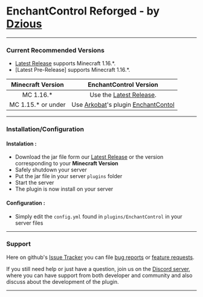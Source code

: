 # EnchantControl Reforged - by [Dzious]
___

### Current Recommended Versions
* [Latest Release] supports Minecraft 1.16.*.
* [Latest Pre-Release] supports Minecraft 1.16.*.

| Minecraft Version | EnchantControl Version |
|:----:|:----:|
| MC 1.16.* | Use the [Latest Release]. |
| MC 1.15.* or under| Use [Arkobat]'s plugin [EnchantContol] |

___

### Installation/Configuration

#### **Instalation :**
- Download the jar file form our [Latest Release] or the version corresponding to your **Minecraft Version**
- Safely shutdown your server
- Put the jar file in your server `plugins` folder
- Start the server
- The plugin is now install on your server

#### **Configuration :**
 - Simply edit the `config.yml` found in `plugins/EnchantControl` in your server files

___

### Support

Here on github's [Issue Tracker] you can file [bug reports] or [feature requests].

If you still need help or just have a question, join us on the [Discord server], where you can have support from both developer and community and also discuss about the  development of the plugin.

___


[Dzious]: https://github.com/Dzious

[Arkobat]: https://github.com/Arkobat
[EnchantContol]: https://www.spigotmc.org/resources/enchantcontrol-1-8-1-14-take-back-control-over-all-enchants-on-your-server.55084

[Latest Release]: https://github.com/Dzious/EnchantControl/releases/tag/v1.2.2
<!-- [Latest Pre-Release] -->

[Issue Tracker]: https://github.com/Dzious/EnchantControl/issues
[bug reports]: https://github.com/Dzious/EnchantControl/issues/new?assignees=&labels=bug&template=bug_report.md&title=
[feature requests]: https://github.com/Dzious/EnchantControl/issues/new?assignees=&labels=enhancement&template=feature_request.md&title=
<!-- [general questions] -->
[Discord server]: https://discord.gg/MNAeetQV4C
